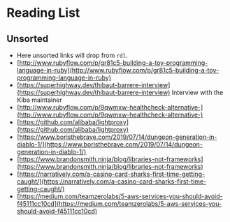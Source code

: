 # Reading List

## Unsorted

* Here unsorted links will drop from `rdl`.
* [http://www.rubyflow.com/p/gr81c5-building-a-toy-programming-language-in-ruby](http://www.rubyflow.com/p/gr81c5-building-a-toy-programming-language-in-ruby) 
* [https://superhighway.dev/thibaut-barrere-interview](https://superhighway.dev/thibaut-barrere-interview) Interview with the Kiba maintainer
* [http://www.rubyflow.com/p/9qwmxw-healthcheck-alternative-](http://www.rubyflow.com/p/9qwmxw-healthcheck-alternative-) 
* [https://github.com/alibaba/lightproxy](https://github.com/alibaba/lightproxy) 
* [https://www.boristhebrave.com/2019/07/14/dungeon-generation-in-diablo-1/](https://www.boristhebrave.com/2019/07/14/dungeon-generation-in-diablo-1/) 
* [https://www.brandonsmith.ninja/blog/libraries-not-frameworks](https://www.brandonsmith.ninja/blog/libraries-not-frameworks) 
* [https://narratively.com/a-casino-card-sharks-first-time-getting-caught/](https://narratively.com/a-casino-card-sharks-first-time-getting-caught/) 
* [https://medium.com/teamzerolabs/5-aws-services-you-should-avoid-f45111cc10cd](https://medium.com/teamzerolabs/5-aws-services-you-should-avoid-f45111cc10cd) 
